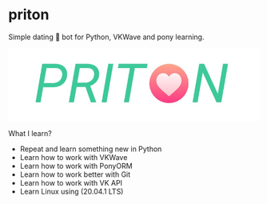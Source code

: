 # priton
Simple dating 💖 bot for Python, VKWave and pony learning. 

![aext](https://github.com/nibezo/priton/blob/main/priton.png?raw=true)

What I learn? 
- Repeat and learn something new in Python
- Learn how to work with VKWave
- Learn how to work with PonyORM
- Learn how to work better with Git
- Learn how to work with VK API
- Learn Linux using (20.04.1 LTS)
